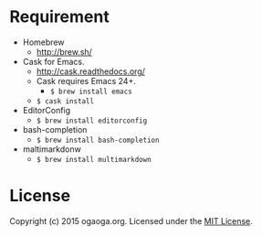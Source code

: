 
Requirement
====

* Homebrew
  * http://brew.sh/
* Cask for Emacs.
  * http://cask.readthedocs.org/
  * Cask requires Emacs 24+.
    * `$ brew install emacs`
  * `$ cask install`
* EditorConfig
  * `$ brew install editorconfig`
* bash-completion
  * `$ brew install bash-completion`
* maltimarkdonw
  * `$ brew install multimarkdown`
  
License
====

Copyright (c) 2015 ogaoga.org. Licensed under the [MIT License](LICENSE).
